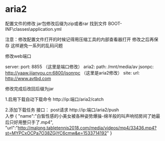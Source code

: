 # aria2



配置文件的修改 
jar包修改后缀为zip或者rar 
找到文件 BOOT-INF\classes\application.yml 

注意：修改配置文件打开的时候记得用压缩工具的内部查看器打开 修改之后再保存 这样避免一系列的乱码问题

修改web端口  

server:
  port: 8855  （这里是端口修改）
aria2:
  path: /mnt/media/av
  jsonpc: http://yaaw.ijianyou.cn:6800/jsonrpc   （这里是aria2修改）
site:
  url: http://www.avtbd.com 

修改完成后改回后缀为jar
  
  
  
  
1.启用下载自动下载命令
http://ip:端口/aria2/catch

2.添加下载任务
接口：  post请求   http://ip:端口/aria2/push  
     入参
     {
    "name":"白皙性感的小美女被各种姿势爆操-绵羊般的叫声响彻房间了她最后只好用整只手了.mp4",
    "url":"http://malong.tabletennis2018.com/media/videos/mp4/33436.mp4?st=MYPCxOCPa7O38ZGjYC6cmw&e=1533714192"
    }
      

